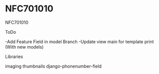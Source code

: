 NFC701010
=========

NFC701010


ToDo

-Add Feature Field in model Branch
-Update view main for template print (With new models)

Libraries

imaging
thumbnails
django-phonenumber-field

